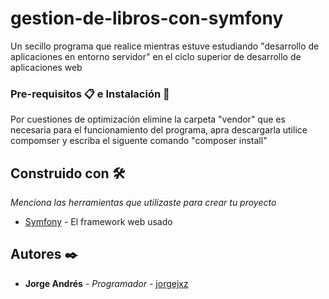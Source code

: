 # gestion-de-libros-con-symfony

Un secillo programa que realice mientras estuve estudiando "desarrollo de aplicaciones en entorno servidor" en el ciclo superior de desarrollo de aplicaciones web

### Pre-requisitos 📋 e Instalación 🔧

Por cuestiones de optimización elimine la carpeta "vendor" que es necesaria para el funcionamiento del programa, apra descargarla utilice compomser y escriba el siguente comando "composer install"

## Construido con 🛠️

_Menciona las herramientas que utilizaste para crear tu proyecto_

* [Symfony](https://symfony.com/) - El framework web usado


## Autores ✒️

* **Jorge Andrés** - *Programador* - [jorgejxz](https://github.com/JorgeJxz)

